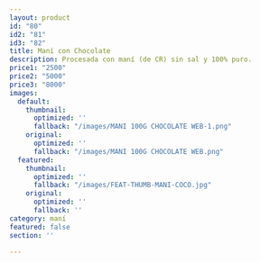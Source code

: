 ```yaml
---
layout: product
id: "80"
id2: "81"
id3: "82"
title: Maní con Chocolate
description: Procesada con maní (de CR) sin sal y 100% puro.
price1: "2500"
price2: "5000"
price3: "8000"
images:
  default:
    thumbnail:
      optimized: ''
      fallback: "/images/MANI 100G CHOCOLATE WEB-1.png"
    original:
      optimized: ''
      fallback: "/images/MANI 100G CHOCOLATE WEB.png"
  featured:
    thumbnail:
      optimized: ''
      fallback: "/images/FEAT-THUMB-MANI-COCO.jpg"
    original:
      optimized: ''
      fallback: ''
category: maní
featured: false
section: ''

---
```

